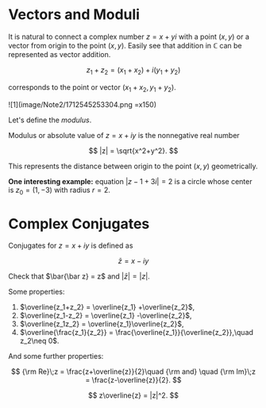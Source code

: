 # Vectors and Moduli

It is natural to connect a complex number $z=x+yi$ with a point $(x,y)$ or a vector from origin to the point $(x,y)$.
Easily see that addition in $\mathbb{C}$ can be represented as vector addition.

$$
z_1+z_2=(x_1+x_2)+i(y_1+y_2)
$$

corresponds to the point or vector $(x_1+x_2,y_1+y_2)$.

![1](image/Note2/1712545253304.png =x150)


Let's define the *modulus*.

Modulus or absolute value of $z=x+iy$ is the nonnegative real number

$$
|z| = \sqrt{x^2+y^2}.
$$

This represents the distance between origin to the point $(x,y)$ geometrically.

**One interesting example:**
equation $|z-1+3i|=2$ is a circle whose center is $z_0=(1,-3)$ with radius $r = 2$.

# Complex Conjugates

Conjugates for $z=x+iy$ is defined as

$$
\bar z=x-iy
$$

Check that $\bar{\bar z} = z$ and $|\bar z|=|z|$.

Some properties:

1. $\overline{z_1+z_2} = \overline{z_1} +\overline{z_2}$,
2. $\overline{z_1-z_2} = \overline{z_1} -\overline{z_2}$,
3. $\overline{z_1z_2} = \overline{z_1}\overline{z_2}$,
4. $\overline{\frac{z_1}{z_2}} = \frac{\overline{z_1}}{\overline{z_2}},\quad z_2\neq 0$.

And some further properties:

$$
{\rm Re}\;z = \frac{z+\overline{z}}{2}\quad {\rm and} \quad {\rm Im}\;z = \frac{z-\overline{z}}{2}.
$$

$$
z\overline{z} = |z|^2.
$$
